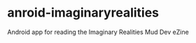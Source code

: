 anroid-imaginaryrealities
=========================

Android app for reading the Imaginary Realities Mud Dev eZine
